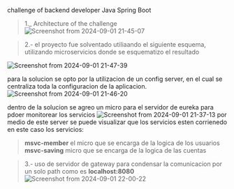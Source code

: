 challenge of backend developer Java Spring Boot

> 1._ Architecture of the challenge
![Screenshot from 2024-09-01 21-45-07](https://github.com/user-attachments/assets/c771b3c4-e6a6-4dbb-a98f-33dbf864f1e9)

> 2.- el proyecto fue solventado utiliaando el siguiente esquema, utilizando microservicios donde se esquematizo el resultado

![Screenshot from 2024-09-01 21-47-39](https://github.com/user-attachments/assets/09908102-bfca-422f-a09d-97b907a26716)


para la solucion se opto por la utilizacion de un config server, en el cual se centraliza toda la configuracion de la aplicacion.
![Screenshot from 2024-09-01 21-46-20](https://github.com/user-attachments/assets/4370d5ea-602d-414d-a65d-ef55016e5b09)

dentro de la solucion se agreo un micro para el servidor de eureka para pdoer monitorear los servicios
![Screenshot from 2024-09-01 21-37-13](https://github.com/user-attachments/assets/4abc2f12-cd10-4357-ac30-908ebc6adfe9)
por medio de este server se puede visualizar que los servicios esten corrienedo en este caso los servicios:
> **msvc-member** el micro que se encarga de la logica de los usuarios
> **msvc-saving** micro que se encarga de la logica de las cuentas

>3.- uso de servidor de gateway para condensar la comunicacion por un solo path como es **localhost:8080**
![Screenshot from 2024-09-01 22-00-22](https://github.com/user-attachments/assets/86d0a000-7eee-46f3-b34d-f9eb99547733)






